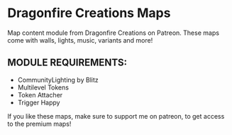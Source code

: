 # Dragonfire Creations Maps
Map content module from Dragonfire Creations on Patreon.
These maps come with walls, lights, music, variants and more!

## MODULE REQUIREMENTS:
* CommunityLighting by Blitz
* Multilevel Tokens
* Token Attacher
* Trigger Happy

If you like these maps, make sure to support me on patreon,
to get access to the premium maps!
